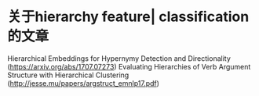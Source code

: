 # 关于hierarchy feature| classification的文章
Hierarchical Embeddings for Hypernymy Detection and Directionality (https://arxiv.org/abs/1707.07273)
Evaluating Hierarchies of Verb Argument Structure with Hierarchical Clustering (http://jesse.mu/papers/argstruct_emnlp17.pdf)

